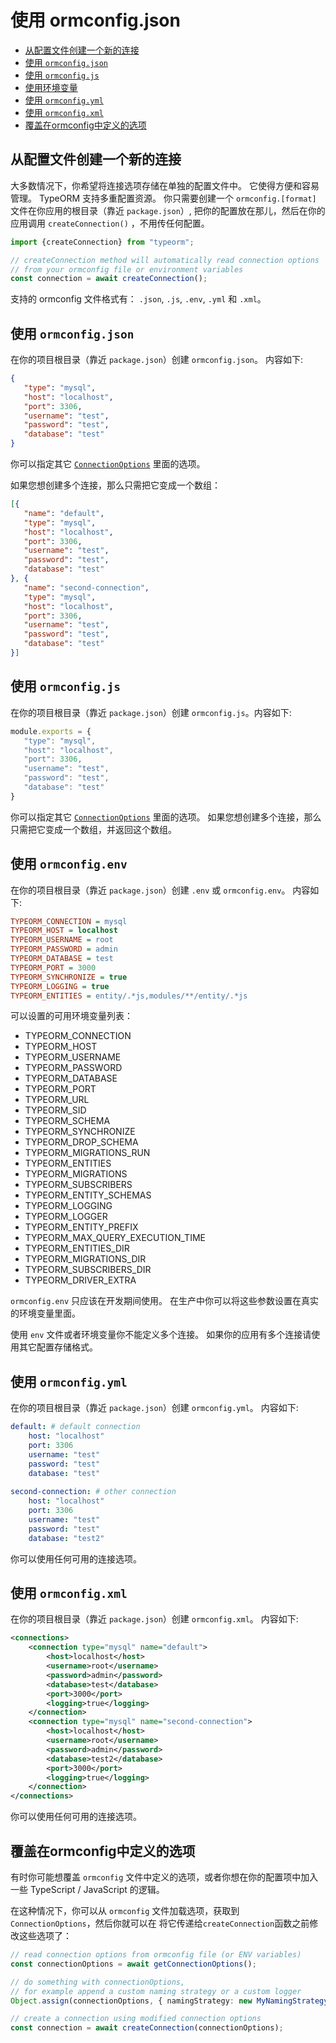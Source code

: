 # 使用 ormconfig.json

* [从配置文件创建一个新的连接](#从配置文件创建一个新的连接)
* [使用 `ormconfig.json`](#使用-ormconfig.json)
* [使用 `ormconfig.js`](#使用-ormconfig.js)
* [使用环境变量](#使用环境变量)
* [使用 `ormconfig.yml`](#使用-ormconfig.yml)
* [使用 `ormconfig.xml`](#使用-ormconfig.xml)
* [覆盖在ormconfig中定义的选项](#覆盖在ormconfig中定义的选项)

## 从配置文件创建一个新的连接

大多数情况下，你希望将连接选项存储在单独的配置文件中。
它使得方便和容易管理。
TypeORM 支持多重配置资源。
你只需要创建一个 `ormconfig.[format]` 文件在你应用的根目录（靠近 `package.json`）,
把你的配置放在那儿，然后在你的应用调用 `createConnection()` ，不用传任何配置。

```typescript
import {createConnection} from "typeorm";

// createConnection method will automatically read connection options
// from your ormconfig file or environment variables
const connection = await createConnection();
```

支持的 ormconfig 文件格式有： `.json`, `.js`, `.env`, `.yml` 和 `.xml`。
 
## 使用 `ormconfig.json`

在你的项目根目录（靠近 `package.json`）创建 `ormconfig.json`。 内容如下:

```json
{
   "type": "mysql",
   "host": "localhost",
   "port": 3306,
   "username": "test",
   "password": "test",
   "database": "test"
}
```

你可以指定其它 [`ConnectionOptions`](./connection-options.md) 里面的选项。

如果您想创建多个连接，那么只需把它变成一个数组：

```json
[{
   "name": "default",
   "type": "mysql",
   "host": "localhost",
   "port": 3306,
   "username": "test",
   "password": "test",
   "database": "test"
}, {
   "name": "second-connection",
   "type": "mysql",
   "host": "localhost",
   "port": 3306,
   "username": "test",
   "password": "test",
   "database": "test"
}]
```

## 使用 `ormconfig.js`

在你的项目根目录（靠近 `package.json`）创建 `ormconfig.js`。内容如下:

```javascript
module.exports = {
   "type": "mysql",
   "host": "localhost",
   "port": 3306,
   "username": "test",
   "password": "test",
   "database": "test"
}
```

你可以指定其它 [`ConnectionOptions`](./connection-options.md) 里面的选项。
如果您想创建多个连接，那么只需把它变成一个数组，并返回这个数组。

## 使用 `ormconfig.env`

在你的项目根目录（靠近 `package.json`）创建 `.env` 或 `ormconfig.env`。 内容如下:

```ini
TYPEORM_CONNECTION = mysql
TYPEORM_HOST = localhost
TYPEORM_USERNAME = root
TYPEORM_PASSWORD = admin
TYPEORM_DATABASE = test
TYPEORM_PORT = 3000
TYPEORM_SYNCHRONIZE = true
TYPEORM_LOGGING = true
TYPEORM_ENTITIES = entity/.*js,modules/**/entity/.*js
```

可以设置的可用环境变量列表：

* TYPEORM_CONNECTION
* TYPEORM_HOST
* TYPEORM_USERNAME
* TYPEORM_PASSWORD
* TYPEORM_DATABASE
* TYPEORM_PORT
* TYPEORM_URL
* TYPEORM_SID
* TYPEORM_SCHEMA
* TYPEORM_SYNCHRONIZE
* TYPEORM_DROP_SCHEMA
* TYPEORM_MIGRATIONS_RUN
* TYPEORM_ENTITIES
* TYPEORM_MIGRATIONS
* TYPEORM_SUBSCRIBERS
* TYPEORM_ENTITY_SCHEMAS
* TYPEORM_LOGGING
* TYPEORM_LOGGER
* TYPEORM_ENTITY_PREFIX
* TYPEORM_MAX_QUERY_EXECUTION_TIME
* TYPEORM_ENTITIES_DIR
* TYPEORM_MIGRATIONS_DIR
* TYPEORM_SUBSCRIBERS_DIR
* TYPEORM_DRIVER_EXTRA

`ormconfig.env` 只应该在开发期间使用。
在生产中你可以将这些参数设置在真实的环境变量里面。

使用 `env` 文件或者环境变量你不能定义多个连接。
如果你的应用有多个连接请使用其它配置存储格式。

## 使用 `ormconfig.yml`

在你的项目根目录（靠近 `package.json`）创建 `ormconfig.yml`。 内容如下:

```yaml
default: # default connection
    host: "localhost"
    port: 3306
    username: "test"
    password: "test"
    database: "test"
    
second-connection: # other connection
    host: "localhost"
    port: 3306
    username: "test"
    password: "test"
    database: "test2"
```

你可以使用任何可用的连接选项。

## 使用 `ormconfig.xml`

在你的项目根目录（靠近 `package.json`）创建 `ormconfig.xml`。 内容如下:

```xml
<connections>
    <connection type="mysql" name="default">
        <host>localhost</host>
        <username>root</username>
        <password>admin</password>
        <database>test</database>
        <port>3000</port>
        <logging>true</logging>
    </connection>
    <connection type="mysql" name="second-connection">
        <host>localhost</host>
        <username>root</username>
        <password>admin</password>
        <database>test2</database>
        <port>3000</port>
        <logging>true</logging>
    </connection>
</connections>
```

你可以使用任何可用的连接选项。

## 覆盖在ormconfig中定义的选项

有时你可能想覆盖 `ormconfig` 文件中定义的选项，或者你想在你的配置项中加入一些 TypeScript / JavaScript 的逻辑。

在这种情况下，你可以从 `ormconfig` 文件加载选项，获取到 `ConnectionOptions`，然后你就可以在 将它传递给`createConnection`函数之前修改这些选项了：

```typescript
// read connection options from ormconfig file (or ENV variables)
const connectionOptions = await getConnectionOptions();

// do something with connectionOptions,
// for example append a custom naming strategy or a custom logger
Object.assign(connectionOptions, { namingStrategy: new MyNamingStrategy() });

// create a connection using modified connection options
const connection = await createConnection(connectionOptions);
```